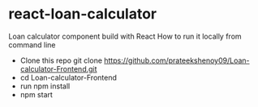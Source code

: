 
# react-loan-calculator
Loan calculator component  build with React
How to run it locally from command line

- Clone this repo git clone https://github.com/prateekshenoy09/Loan-calculator-Frontend.git
- cd Loan-calculator-Frontend
- run npm install
- npm start  
